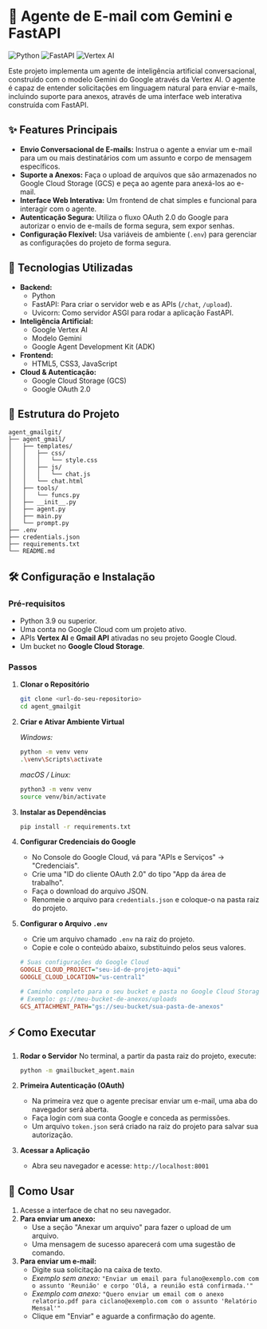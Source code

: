 # 🤖 Agente de E-mail com Gemini e FastAPI

![Python](https://img.shields.io/badge/Python-3.9%2B-blue.svg)
![FastAPI](https://img.shields.io/badge/FastAPI-0.100%2B-green.svg)
![Vertex AI](https://img.shields.io/badge/Vertex%20AI-Gemini-purple.svg)

Este projeto implementa um agente de inteligência artificial conversacional, construído com o modelo Gemini do Google através da Vertex AI. O agente é capaz de entender solicitações em linguagem natural para enviar e-mails, incluindo suporte para anexos, através de uma interface web interativa construída com FastAPI.

## ✨ Features Principais

-   **Envio Conversacional de E-mails:** Instrua o agente a enviar um e-mail para um ou mais destinatários com um assunto e corpo de mensagem específicos.
-   **Suporte a Anexos:** Faça o upload de arquivos que são armazenados no Google Cloud Storage (GCS) e peça ao agente para anexá-los ao e-mail.
-   **Interface Web Interativa:** Um frontend de chat simples e funcional para interagir com o agente.
-   **Autenticação Segura:** Utiliza o fluxo OAuth 2.0 do Google para autorizar o envio de e-mails de forma segura, sem expor senhas.
-   **Configuração Flexível:** Usa variáveis de ambiente (`.env`) para gerenciar as configurações do projeto de forma segura.

## 🚀 Tecnologias Utilizadas

-   **Backend:**
    -   Python
    -   FastAPI: Para criar o servidor web e as APIs (`/chat`, `/upload`).
    -   Uvicorn: Como servidor ASGI para rodar a aplicação FastAPI.
-   **Inteligência Artificial:**
    -   Google Vertex AI
    -   Modelo Gemini
    -   Google Agent Development Kit (ADK)
-   **Frontend:**
    -   HTML5, CSS3, JavaScript
-   **Cloud & Autenticação:**
    -   Google Cloud Storage (GCS)
    -   Google OAuth 2.0

## 📂 Estrutura do Projeto

```
agent_gmailgit/
├── agent_gmail/
│   ├── templates/
│   │   ├── css/
│   │   │   └── style.css
│   │   ├── js/
│   │   │   └── chat.js
│   │   └── chat.html
│   ├── tools/
│   │   └── funcs.py
│   ├── __init__.py
│   ├── agent.py
│   ├── main.py
│   └── prompt.py
├── .env
├── credentials.json
├── requirements.txt
└── README.md
```

## 🛠️ Configuração e Instalação

### Pré-requisitos

-   Python 3.9 ou superior.
-   Uma conta no Google Cloud com um projeto ativo.
-   APIs **Vertex AI** e **Gmail API** ativadas no seu projeto Google Cloud.
-   Um bucket no **Google Cloud Storage**.

### Passos

1.  **Clonar o Repositório**
    ```bash
    git clone <url-do-seu-repositorio>
    cd agent_gmailgit
    ```

2.  **Criar e Ativar Ambiente Virtual**

    *Windows:*
    ```bash
    python -m venv venv
    .\venv\Scripts\activate
    ```

    *macOS / Linux:*
    ```bash
    python3 -m venv venv
    source venv/bin/activate
    ```

3.  **Instalar as Dependências**
    ```bash
    pip install -r requirements.txt
    ```

4.  **Configurar Credenciais do Google**
    -   No Console do Google Cloud, vá para "APIs e Serviços" -> "Credenciais".
    -   Crie uma "ID do cliente OAuth 2.0" do tipo "App da área de trabalho".
    -   Faça o download do arquivo JSON.
    -   Renomeie o arquivo para `credentials.json` e coloque-o na pasta raiz do projeto.

5.  **Configurar o Arquivo `.env`**
    -   Crie um arquivo chamado `.env` na raiz do projeto.
    -   Copie e cole o conteúdo abaixo, substituindo pelos seus valores.

    ```ini
    # Suas configurações do Google Cloud
    GOOGLE_CLOUD_PROJECT="seu-id-de-projeto-aqui"
    GOOGLE_CLOUD_LOCATION="us-central1"

    # Caminho completo para o seu bucket e pasta no Google Cloud Storage
    # Exemplo: gs://meu-bucket-de-anexos/uploads
    GCS_ATTACHMENT_PATH="gs://seu-bucket/sua-pasta-de-anexos"
    ```

## ⚡ Como Executar

1.  **Rodar o Servidor**
    No terminal, a partir da pasta raiz do projeto, execute:
    ```bash
    python -m gmailbucket_agent.main
    ```

2.  **Primeira Autenticação (OAuth)**
    -   Na primeira vez que o agente precisar enviar um e-mail, uma aba do navegador será aberta.
    -   Faça login com sua conta Google e conceda as permissões.
    -   Um arquivo `token.json` será criado na raiz do projeto para salvar sua autorização.

3.  **Acessar a Aplicação**
    -   Abra seu navegador e acesse: `http://localhost:8001`

## 🚀 Como Usar

1.  Acesse a interface de chat no seu navegador.
2.  **Para enviar um anexo:**
    -   Use a seção "Anexar um arquivo" para fazer o upload de um arquivo.
    -   Uma mensagem de sucesso aparecerá com uma sugestão de comando.
3.  **Para enviar um e-mail:**
    -   Digite sua solicitação na caixa de texto.
    -   *Exemplo sem anexo:* `"Enviar um email para fulano@exemplo.com com o assunto 'Reunião' e corpo 'Olá, a reunião está confirmada.'"`
    -   *Exemplo com anexo:* `"Quero enviar um email com o anexo relatorio.pdf para ciclano@exemplo.com com o assunto 'Relatório Mensal'"`
    -   Clique em "Enviar" e aguarde a confirmação do agente.
